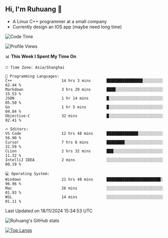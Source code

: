 ## Hi, I'm Ruhuang 👋

- A Linux C++ programmer at a small company
- Currently design an IOS app (maybe need long time)

<!--START_SECTION:waka-->
![Code Time](http://img.shields.io/badge/Code%20Time-147%20hrs%2047%20mins-blue)

![Profile Views](http://img.shields.io/badge/Profile%20Views-29-blue)

📊 **This Week I Spent My Time On** 

```text
🕑︎ Time Zone: Asia/Shanghai

💬 Programming Languages: 
C++                      14 hrs 3 mins       ████████████████░░░░░░░░░   62.44 % 
Markdown                 3 hrs 29 mins       ████░░░░░░░░░░░░░░░░░░░░░   15.53 % 
JSON                     1 hr 14 mins        █░░░░░░░░░░░░░░░░░░░░░░░░   05.50 % 
Go                       1 hr 5 mins         █░░░░░░░░░░░░░░░░░░░░░░░░   04.84 % 
Objective-C              32 mins             █░░░░░░░░░░░░░░░░░░░░░░░░   02.41 % 

🔥 Editors: 
VS Code                  12 hrs 48 mins      ██████████████░░░░░░░░░░░   56.90 % 
Cursor                   7 hrs 6 mins        ████████░░░░░░░░░░░░░░░░░   31.59 % 
CLion                    2 hrs 32 mins       ███░░░░░░░░░░░░░░░░░░░░░░   11.32 % 
IntelliJ IDEA            2 mins              ░░░░░░░░░░░░░░░░░░░░░░░░░   00.19 % 

💻 Operating System: 
Windows                  21 hrs 48 mins      ████████████████████████░   96.96 % 
Mac                      26 mins             ░░░░░░░░░░░░░░░░░░░░░░░░░   01.93 % 
WSL                      14 mins             ░░░░░░░░░░░░░░░░░░░░░░░░░   01.11 % 
```


 Last Updated on 18/11/2024 15:34:53 UTC
<!--END_SECTION:waka-->

![Ruhuang's GitHub stats](https://github-readme-stats.vercel.app/api?username=ruhuang2001&count_private=true&hide_title=true&show_icons=true&theme=vue)

[![Top Langs](https://github-readme-stats.vercel.app/api/top-langs/?username=ruhuang2001&layout=compact)](https://github.com/anuraghazra/github-readme-stats)

